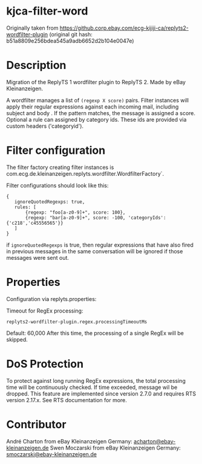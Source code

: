# kjca-filter-word

Originally taken from https://github.corp.ebay.com/ecg-kijiji-ca/replyts2-wordfilter-plugin
(original git hash: b51a8809e256bdea545a9adb6652d2b104e0047e)

# Description

Migration of the ReplyTS 1 wordfilter plugin to ReplyTS 2. Made by eBay Kleinanzeigen.

A wordfilter manages a list of `(regexp X score)` pairs. Filter instances will apply their regular expressions against
each incoming mail, including subject and body . If the pattern matches, the message is assigned a score. Optional a rule can assigned by category ids. These ids are provided via custom headers ('categoryid').

# Filter configuration

The filter factory creating filter instances is com.ecg.de.kleinanzeigen.replyts.wordfilter.WordfilterFactory`.

Filter configurations should look like this:
 ```
 {
    ignoreQuotedRegexps: true,
    rules: [
        {regexp: "foo[a-z0-9]+", score: 100},
        {regexp: "bar[a-z0-9]+", score: -100, 'categoryIds': {'c218','c45556565'}}
    ]
 }
 ```

if `ignoreQuotedRegexps` is true, then regular expressions that have also fired in previous messages in the same conversation will be ignored if those messages were sent out.

# Properties

Configuration via replyts.properties:

Timeout for RegEx processing:
 ```
replyts2-wordfilter-plugin.regex.processingTimeoutMs
 ```

Default: 60,000
After this time, the processing of a single RegEx will be skipped.

# DoS Protection
To protect against long running RegEx expressions, the total processing time will be continuously checked. If time exceeded, message wil be dropped.
This feature are implemented since version 2.7.0 and requires RTS version 2.17.x. See RTS documentation for more.  

# Contributor
André Charton from eBay Kleinanzeigen Germany: acharton@ebay-kleinanzeigen.de
Swen Moczarski from eBay Kleinanzeigen Germany: smoczarski@ebay-kleinanzeigen.de
